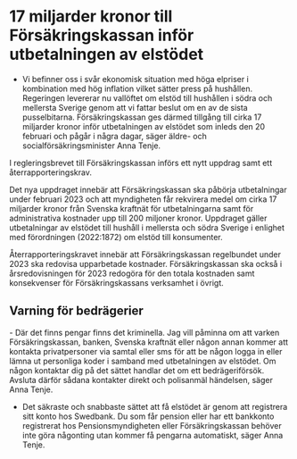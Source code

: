 # 17 miljarder kronor till Försäkringskassan inför utbetalningen av elstödet

- Vi befinner oss i svår ekonomisk situation med höga elpriser i kombination med hög inflation vilket sätter press på hushållen. Regeringen levererar nu vallöftet om elstöd till hushållen i södra och mellersta Sverige genom att vi fattar beslut om en av de sista pusselbitarna. Försäkringskassan ges därmed tillgång till cirka 17 miljarder kronor inför utbetalningen av elstödet som inleds den 20 februari och pågår i några dagar, säger äldre- och socialförsäkringsminister Anna Tenje.

I regleringsbrevet till Försäkringskassan införs ett nytt uppdrag samt ett återrapporteringskrav.

Det nya uppdraget innebär att Försäkringskassan ska påbörja utbetalningar under februari 2023 och att myndigheten får rekvirera medel om cirka 17 miljarder kronor från Svenska kraftnät för utbetalningarna samt för administrativa kostnader upp till 200 miljoner kronor. Uppdraget gäller utbetalningar av elstödet till hushåll i mellersta och södra Sverige i enlighet med förordningen (2022:1872) om elstöd till konsumenter.

Återrapporteringskravet innebär att Försäkringskassan regelbundet under 2023 ska redovisa upparbetade kostnader. Försäkringskassan ska också i årsredovisningen för 2023 redogöra för den totala kostnaden samt konsekvenser för Försäkringskassans verksamhet i övrigt.

## Varning för bedrägerier

- Där det finns pengar finns det kriminella. Jag vill påminna om att varken Försäkringskassan, banken, Svenska kraftnät eller någon annan kommer att kontakta privatpersoner via samtal eller sms för att be någon logga in eller lämna ut personliga koder i samband med utbetalningen av elstödet. Om någon kontaktar dig på det sättet handlar det om ett bedrägeriförsök. Avsluta därför sådana kontakter direkt och polisanmäl händelsen, säger Anna Tenje.

- Det säkraste och snabbaste sättet att få elstödet är genom att registrera sitt konto hos Swedbank. Du som får pension eller har ett bankkonto registrerat hos Pensionsmyndigheten eller Försäkringskassan behöver inte göra någonting utan kommer få pengarna automatiskt, säger Anna Tenje.
